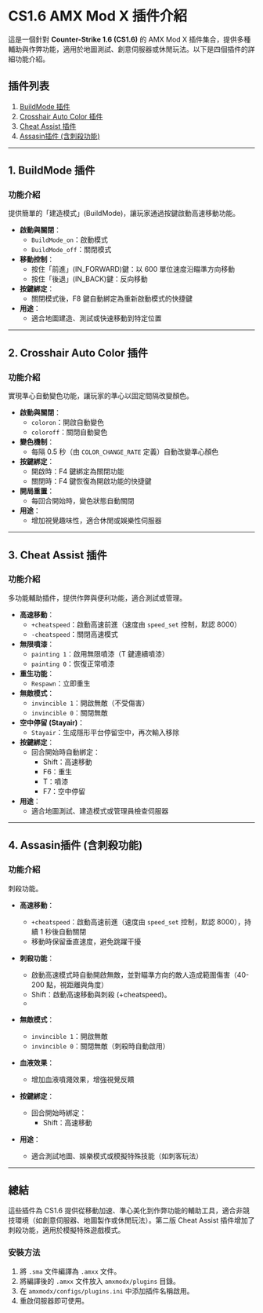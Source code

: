 # CS1.6 AMX Mod X 插件介紹

這是一個針對 **Counter-Strike 1.6 (CS1.6)** 的 AMX Mod X 插件集合，提供多種輔助與作弊功能，適用於地圖測試、創意伺服器或休閒玩法。以下是四個插件的詳細功能介紹。

## 插件列表

1. [BuildMode 插件](#1-buildmode-插件)
2. [Crosshair Auto Color 插件](#2-crosshair-auto-color-插件)
3. [Cheat Assist 插件](#3-cheat-assist)
4. [Assasin插件 (含刺殺功能)](#4-Assasin插件 (含刺殺功能))

---

## 1. BuildMode 插件

### 功能介紹
提供簡單的「建造模式」(BuildMode)，讓玩家通過按鍵啟動高速移動功能。

- **啟動與關閉**：
  - `BuildMode_on`：啟動模式
  - `BuildMode_off`：關閉模式
- **移動控制**：
  - 按住「前進」(IN_FORWARD)鍵：以 600 單位速度沿瞄準方向移動
  - 按住「後退」(IN_BACK)鍵：反向移動
- **按鍵綁定**：
  - 關閉模式後，F8 鍵自動綁定為重新啟動模式的快捷鍵
- **用途**：
  - 適合地圖建造、測試或快速移動到特定位置

---

## 2. Crosshair Auto Color 插件

### 功能介紹
實現準心自動變色功能，讓玩家的準心以固定間隔改變顏色。

- **啟動與關閉**：
  - `coloron`：開啟自動變色
  - `coloroff`：關閉自動變色
- **變色機制**：
  - 每隔 0.5 秒（由 `COLOR_CHANGE_RATE` 定義）自動改變準心顏色
- **按鍵綁定**：
  - 開啟時：F4 鍵綁定為關閉功能
  - 關閉時：F4 鍵恢復為開啟功能的快捷鍵
- **開局重置**：
  - 每回合開始時，變色狀態自動關閉
- **用途**：
  - 增加視覺趣味性，適合休閒或娛樂性伺服器

---

## 3. Cheat Assist 插件

### 功能介紹
多功能輔助插件，提供作弊與便利功能，適合測試或管理。

- **高速移動**：
  - `+cheatspeed`：啟動高速前進（速度由 `speed_set` 控制，默認 8000）
  - `-cheatspeed`：關閉高速模式
- **無限噴漆**：
  - `painting 1`：啟用無限噴漆（T 鍵連續噴漆）
  - `painting 0`：恢復正常噴漆
- **重生功能**：
  - `Respawn`：立即重生
- **無敵模式**：
  - `invincible 1`：開啟無敵（不受傷害）
  - `invincible 0`：關閉無敵
- **空中停留 (Stayair)**：
  - `Stayair`：生成隱形平台停留空中，再次輸入移除
- **按鍵綁定**：
  - 回合開始時自動綁定：
    - Shift：高速移動
    - F6：重生
    - T：噴漆
    - F7：空中停留
- **用途**：
  - 適合地圖測試、建造模式或管理員檢查伺服器

---

## 4. Assasin插件 (含刺殺功能)

### 功能介紹
刺殺功能。

- **高速移動**：
  - `+cheatspeed`：啟動高速前進（速度由 `speed_set` 控制，默認 8000），持續 1 秒後自動關閉
  - 移動時保留垂直速度，避免跳躍干擾
- **刺殺功能**：
  - 啟動高速模式時自動開啟無敵，並對瞄準方向的敵人造成範圍傷害（40-200 點，視距離與角度）
  - Shift：啟動高速移動與刺殺 (+cheatspeed)。
  - 
- **無敵模式**：
  - `invincible 1`：開啟無敵
  - `invincible 0`：關閉無敵（刺殺時自動啟用）
- **血液效果**：
  - 增加血液噴濺效果，增強視覺反饋
- **按鍵綁定**：
  - 回合開始時綁定：
    - Shift：高速移動

- **用途**：
  - 適合測試地圖、娛樂模式或模擬特殊技能（如刺客玩法）

---

## 總結

這些插件為 CS1.6 提供從移動加速、準心美化到作弊功能的輔助工具，適合非競技環境（如創意伺服器、地圖製作或休閒玩法）。第二版 Cheat Assist 插件增加了刺殺功能，適用於模擬特殊遊戲模式。

### 安裝方法
1. 將 `.sma` 文件編譯為 `.amxx` 文件。
2. 將編譯後的 `.amxx` 文件放入 `amxmodx/plugins` 目錄。
3. 在 `amxmodx/configs/plugins.ini` 中添加插件名稱啟用。
4. 重啟伺服器即可使用。


